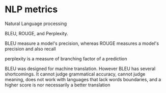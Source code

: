 # NLP metrics
Natural Language processing

BLEU, ROUGE, and Perplexity.

BLEU measure a model's precision, whereas ROUGE measures a model's precision and also recall

perplexity is a measure of branching factor of a prediction

BLEU was designed for machine translation. However BLEU has several shortcomings.
It cannot judge grammatical accuracy, cannot judge meaning, does not work with languages
that lack words boundaries, and a higher score is nor necessarily a better translation


